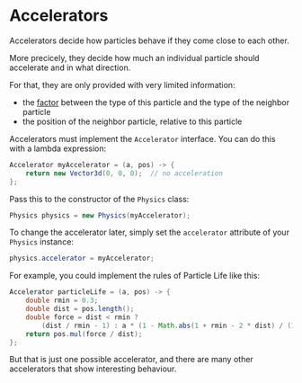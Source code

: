 # Accelerators

Accelerators decide how particles behave if they come close to each other.

More precicely, they decide how much an individual particle should accelerate and in what direction.

For that, they are only provided with very limited information:
- the [factor](#matrix) between the type of this particle and the type of the neighbor particle
- the position of the neighbor particle, relative to this particle

Accelerators must implement the `Accelerator` interface.
You can do this with a lambda expression:
```java
Accelerator myAccelerator = (a, pos) -> {
    return new Vector3d(0, 0, 0);  // no acceleration
};
```

Pass this to the constructor of the `Physics` class:
```java
Physics physics = new Physics(myAccelerator);
```
To change the accelerator later, simply set the `accelerator` attribute of your `Physics` instance:
```java
physics.accelerator = myAccelerator;
```

For example, you could implement the rules of Particle Life like this:
```java
Accelerator particleLife = (a, pos) -> {
    double rmin = 0.3;
    double dist = pos.length();
    double force = dist < rmin ?
        (dist / rmin - 1) : a * (1 - Math.abs(1 + rmin - 2 * dist) / (1 - rmin));
    return pos.mul(force / dist);
};
```

But that is just one possible accelerator, and there are many other accelerators that show interesting behaviour.

